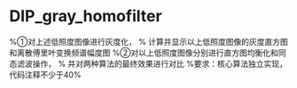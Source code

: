 # DIP_gray_homofilter
%①对上述低照度图像进行灰度化，
%   计算并显示以上低照度图像的灰度直方图和离散傅里叶变换频谱幅度图
%②对以上低照度图像分别进行直方图均衡化和同态滤波操作，
%   并对两种算法的最终效果进行对比
%要求：核心算法独立实现，代码注释不少于40%
